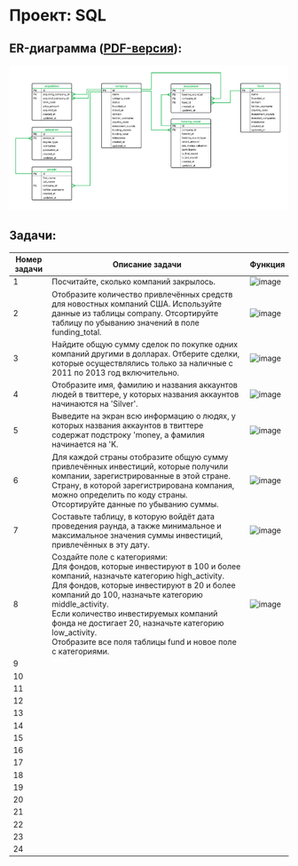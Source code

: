 # Проект: SQL
## ER-диаграмма ([PDF-версия](/6.SQL/er.pdf)):
![ER-диаграмма](/6.SQL/er_image.PNG)
## Задачи:
| Номер задачи | Описание задачи | Функция                                                     |
|---------------|-------------------|------------------------------------------------------------------|
|1              |Посчитайте, сколько компаний закрылось.|![image](https://user-images.githubusercontent.com/124867331/223431570-6e15b273-2a2d-435d-b7a4-9c230a3bc2de.png)|
|2              |Отобразите количество привлечённых средств для новостных компаний США. Используйте данные из таблицы company. Отсортируйте таблицу по убыванию значений в поле funding_total.|![image](https://user-images.githubusercontent.com/124867331/223431680-8ab203b3-44d0-4bc9-9e5e-cdb4de366359.png)|
|3              |Найдите общую сумму сделок по покупке одних компаний другими в долларах. Отберите сделки, которые осуществлялись только за наличные с 2011 по 2013 год включительно.|![image](https://user-images.githubusercontent.com/124867331/223431767-c5a08189-e54f-46e0-a1f7-3131f0ecf7c3.png)|
|4              |Отобразите имя, фамилию и названия аккаунтов людей в твиттере, у которых названия аккаунтов начинаются на 'Silver'.|![image](https://user-images.githubusercontent.com/124867331/223431823-7dc2ad91-cc13-4ce5-b2ee-7320c7087fd2.png)|
|5              |Выведите на экран всю информацию о людях, у которых названия аккаунтов в твиттере содержат подстроку 'money, а фамилия начинается на 'K.|![image](https://user-images.githubusercontent.com/124867331/223431872-16c0d214-b548-4a53-90b2-db24f8353a02.png)|
|6              |Для каждой страны отобразите общую сумму привлечённых инвестиций, которые получили компании, зарегистрированные в этой стране. Страну, в которой зарегистрирована компания, можно определить по коду страны. Отсортируйте данные по убыванию суммы.|![image](https://user-images.githubusercontent.com/124867331/223431933-21856e85-2822-4f81-8ef3-063872f1ceae.png)|
|7              |Составьте таблицу, в которую войдёт дата проведения раунда, а также минимальное и максимальное значения суммы инвестиций, привлечённых в эту дату.|![image](https://user-images.githubusercontent.com/124867331/223431978-8d9c5afe-a985-483b-90a4-e469a45bf19c.png)|
|8              |Создайте поле с категориями:<br/>Для фондов, которые инвестируют в 100 и более компаний, назначьте категорию high_activity.<br/>Для фондов, которые инвестируют в 20 и более компаний до 100, назначьте категорию middle_activity.<br/>Если количество инвестируемых компаний фонда не достигает 20, назначьте категорию low_activity.<br/>Отобразите все поля таблицы fund и новое поле с категориями.|![image](https://user-images.githubusercontent.com/124867331/223432432-848615da-5fb1-42c4-8726-fd9679d24e85.png)|
|9              |||
|10             |||
|11             |||
|12             |||
|13             |||
|14             |||
|15             |||
|16             |||
|17             |||
|18             |||
|19             |||
|20             |||
|21             |||
|22             |||
|23             |||
|24             |||
